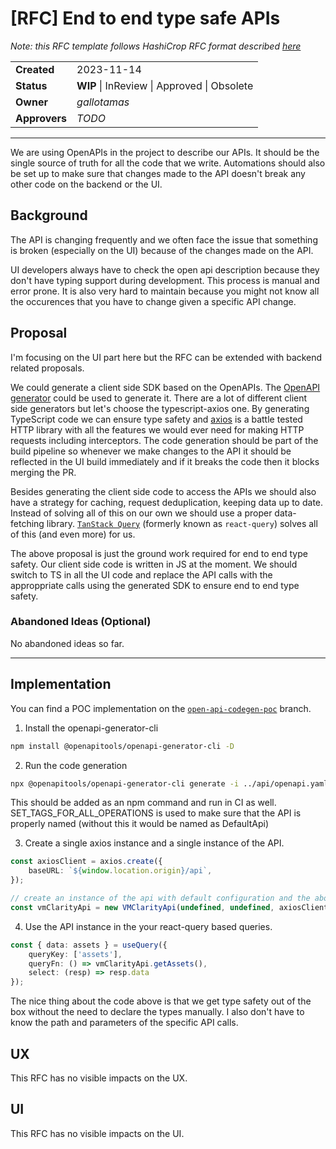 # [RFC] End to end type safe APIs

*Note: this RFC template follows HashiCrop RFC format described [here](https://works.hashicorp.com/articles/rfc-template)*

|               |                                             |
| ------------- | ------------------------------------------- |
| **Created**   | 2023-11-14                                  |
| **Status**    | **WIP** \| InReview \| Approved \| Obsolete |
| **Owner**     | *gallotamas*             |
| **Approvers** | *TODO*          |

---

We are using OpenAPIs in the project to describe our APIs. It should be the single source of truth for all the code that we write. Automations should also be set up to make sure that changes made to the API doesn't break any other code on the backend or the UI.

## Background

The API is changing frequently and we often face the issue that something is broken (especially on the UI) because of the changes made on the API.

UI developers always have to check the open api description because they don't have typing support during development. This process is manual and error prone. It is also very hard to maintain because you might not know all the occurences that you have to change given a specific API change.

## Proposal

I'm focusing on the UI part here but the RFC can be extended with backend related proposals.

We could generate a client side SDK based on the OpenAPIs. The [OpenAPI generator](https://openapi-generator.tech/) could be used to generate it. There are a lot of different client side generators but let's choose the typescript-axios one. By generating TypeScript code we can ensure type safety and [axios](https://github.com/axios/axios) is a battle tested HTTP library with all the features we would ever need for making HTTP requests including interceptors. The code generation should be part of the build pipeline so whenever we make changes to the API it should be reflected in the UI build immediately and if it breaks the code then it blocks merging the PR.

Besides generating the client side code to access the APIs we should also have a strategy for caching, request deduplication, keeping data up to date. Instead of solving all of this on our own we should use a proper data-fetching library. [`TanStack Query`](https://tanstack.com/query/v5/docs/react/overview) (formerly known as `react-query`) solves all of this (and even more) for us.

The above proposal is just the ground work required for end to end type safety. Our client side code is written in JS at the moment. We should switch to TS in all the UI code and replace the API calls with the approppriate calls using the generated SDK to ensure end to end type safety.

### Abandoned Ideas (Optional)

No abandoned ideas so far.

---

## Implementation

You can find a POC implementation on the [`open-api-codegen-poc`](https://github.com/openclarity/vmclarity/tree/open-api-codegen-poc) branch.

1. Install the openapi-generator-cli

```sh
npm install @openapitools/openapi-generator-cli -D
```


2. Run the code generation

```sh
npx @openapitools/openapi-generator-cli generate -i ../api/openapi.yaml -g typescript-axios -o ./src/api/generated --openapi-normalizer SET_TAGS_FOR_ALL_OPERATIONS=VMClarity
```

This should be added as an npm command and run in CI as well.
SET_TAGS_FOR_ALL_OPERATIONS is used to make sure that the API is properly named (without this it would be named as DefaultApi)


3. Create a single axios instance and a single instance of the API.

```ts
const axiosClient = axios.create({
    baseURL: `${window.location.origin}/api`,
});

// create an instance of the api with default configuration and the above defined axios instance.
const vmClarityApi = new VMClarityApi(undefined, undefined, axiosClient);
```


4. Use the API instance in the your react-query based queries.

```ts
const { data: assets } = useQuery({
    queryKey: ['assets'],
    queryFn: () => vmClarityApi.getAssets(),
    select: (resp) => resp.data
});
```
The nice thing about the code above is that we get type safety out of the box without the need to declare the types manually. I also don't have to know the path and parameters of the specific API calls.


## UX

This RFC has no visible impacts on the UX.

## UI

This RFC has no visible impacts on the UI.
